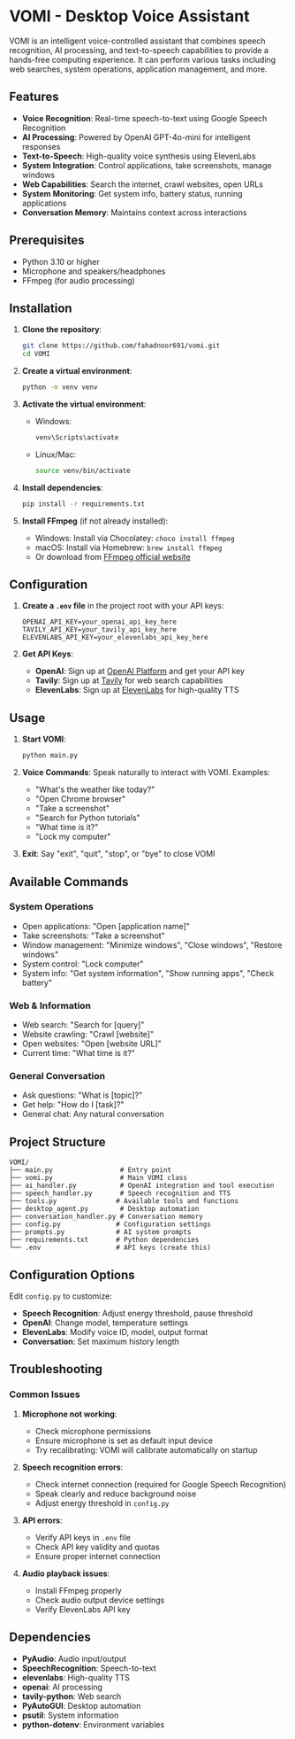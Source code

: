 # VOMI - Desktop Voice Assistant

VOMI is an intelligent voice-controlled assistant that combines speech recognition, AI processing, and text-to-speech capabilities to provide a hands-free computing experience. It can perform various tasks including web searches, system operations, application management, and more.

## Features

- **Voice Recognition**: Real-time speech-to-text using Google Speech Recognition
- **AI Processing**: Powered by OpenAI GPT-4o-mini for intelligent responses
- **Text-to-Speech**: High-quality voice synthesis using ElevenLabs
- **System Integration**: Control applications, take screenshots, manage windows
- **Web Capabilities**: Search the internet, crawl websites, open URLs
- **System Monitoring**: Get system info, battery status, running applications
- **Conversation Memory**: Maintains context across interactions

## Prerequisites

- Python 3.10 or higher
- Microphone and speakers/headphones
- FFmpeg (for audio processing)

## Installation

1. **Clone the repository**:

   ```bash
   git clone https://github.com/fahadnoor691/vomi.git
   cd VOMI
   ```

2. **Create a virtual environment**:

   ```bash
   python -m venv venv
   ```

3. **Activate the virtual environment**:

   - Windows:
     ```bash
     venv\Scripts\activate
     ```
   - Linux/Mac:
     ```bash
     source venv/bin/activate
     ```

4. **Install dependencies**:

   ```bash
   pip install -r requirements.txt
   ```

5. **Install FFmpeg** (if not already installed):
   - Windows: Install via Chocolatey: `choco install ffmpeg`
   - macOS: Install via Homebrew: `brew install ffmpeg`
   - Or download from [FFmpeg official website](https://ffmpeg.org/download.html)

## Configuration

1. **Create a `.env` file** in the project root with your API keys:

   ```env
   OPENAI_API_KEY=your_openai_api_key_here
   TAVILY_API_KEY=your_tavily_api_key_here
   ELEVENLABS_API_KEY=your_elevenlabs_api_key_here
   ```

2. **Get API Keys**:
   - **OpenAI**: Sign up at [OpenAI Platform](https://platform.openai.com/) and get your API key
   - **Tavily**: Sign up at [Tavily](https://tavily.com/) for web search capabilities
   - **ElevenLabs**: Sign up at [ElevenLabs](https://elevenlabs.io/) for high-quality TTS

## Usage

1. **Start VOMI**:

   ```bash
   python main.py
   ```

2. **Voice Commands**: Speak naturally to interact with VOMI. Examples:

   - "What's the weather like today?"
   - "Open Chrome browser"
   - "Take a screenshot"
   - "Search for Python tutorials"
   - "What time is it?"
   - "Lock my computer"

3. **Exit**: Say "exit", "quit", "stop", or "bye" to close VOMI

## Available Commands

### System Operations

- Open applications: "Open [application name]"
- Take screenshots: "Take a screenshot"
- Window management: "Minimize windows", "Close windows", "Restore windows"
- System control: "Lock computer"
- System info: "Get system information", "Show running apps", "Check battery"

### Web & Information

- Web search: "Search for [query]"
- Website crawling: "Crawl [website]"
- Open websites: "Open [website URL]"
- Current time: "What time is it?"

### General Conversation

- Ask questions: "What is [topic]?"
- Get help: "How do I [task]?"
- General chat: Any natural conversation

## Project Structure

```
VOMI/
├── main.py                 # Entry point
├── vomi.py                 # Main VOMI class
├── ai_handler.py           # OpenAI integration and tool execution
├── speech_handler.py       # Speech recognition and TTS
├── tools.py               # Available tools and functions
├── desktop_agent.py        # Desktop automation
├── conversation_handler.py # Conversation memory
├── config.py              # Configuration settings
├── prompts.py             # AI system prompts
├── requirements.txt       # Python dependencies
└── .env                   # API keys (create this)
```

## Configuration Options

Edit `config.py` to customize:

- **Speech Recognition**: Adjust energy threshold, pause threshold
- **OpenAI**: Change model, temperature settings
- **ElevenLabs**: Modify voice ID, model, output format
- **Conversation**: Set maximum history length

## Troubleshooting

### Common Issues

1. **Microphone not working**:

   - Check microphone permissions
   - Ensure microphone is set as default input device
   - Try recalibrating: VOMI will calibrate automatically on startup

2. **Speech recognition errors**:

   - Check internet connection (required for Google Speech Recognition)
   - Speak clearly and reduce background noise
   - Adjust energy threshold in `config.py`

3. **API errors**:

   - Verify API keys in `.env` file
   - Check API key validity and quotas
   - Ensure proper internet connection

4. **Audio playback issues**:
   - Install FFmpeg properly
   - Check audio output device settings
   - Verify ElevenLabs API key

## Dependencies

- **PyAudio**: Audio input/output
- **SpeechRecognition**: Speech-to-text
- **elevenlabs**: High-quality TTS
- **openai**: AI processing
- **tavily-python**: Web search
- **PyAutoGUI**: Desktop automation
- **psutil**: System information
- **python-dotenv**: Environment variables
